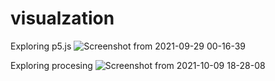# visualzation
Exploring p5.js
![Screenshot from 2021-09-29 00-16-39](https://user-images.githubusercontent.com/63910744/135148044-4fcdcd38-2b53-4151-8d2c-caa1068c3eee.png)

Exploring procesing
![Screenshot from 2021-10-09 18-28-08](https://user-images.githubusercontent.com/63910744/138866978-af728f3b-8711-4abb-8c89-5310597e8ee9.png)
